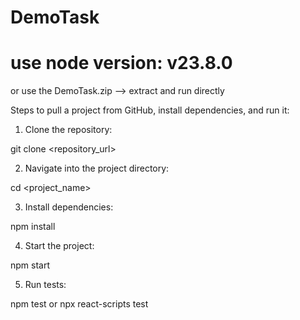 # DemoTask

# use node version: v23.8.0

or use the DemoTask.zip --> extract and run directly

Steps to pull a project from GitHub, install dependencies, and run it:

1. Clone the repository:

git clone <repository_url>


2. Navigate into the project directory:

cd <project_name>


3. Install dependencies:

npm install


4. Start the project:

npm start


5. Run tests:

npm test or npx react-scripts test
